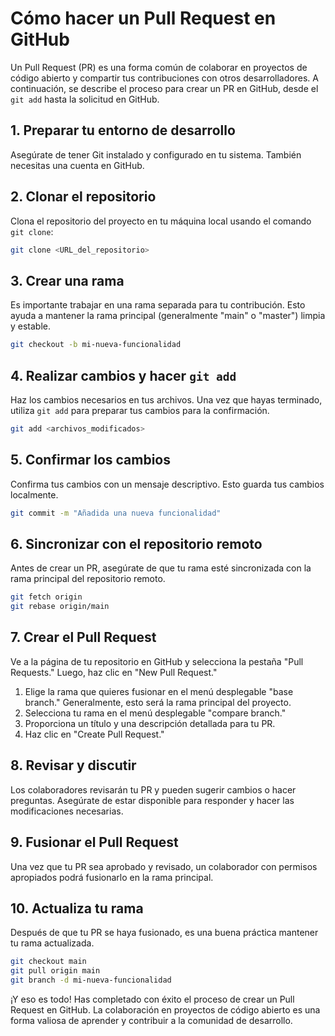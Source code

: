 # Cómo hacer un Pull Request en GitHub

Un Pull Request (PR) es una forma común de colaborar en proyectos de código abierto y compartir tus contribuciones con otros desarrolladores. A continuación, se describe el proceso para crear un PR en GitHub, desde el `git add` hasta la solicitud en GitHub.

## 1. Preparar tu entorno de desarrollo

Asegúrate de tener Git instalado y configurado en tu sistema. También necesitas una cuenta en GitHub.

## 2. Clonar el repositorio

Clona el repositorio del proyecto en tu máquina local usando el comando `git clone`:

```bash
git clone <URL_del_repositorio>
```

## 3. Crear una rama

Es importante trabajar en una rama separada para tu contribución. Esto ayuda a mantener la rama principal (generalmente "main" o "master") limpia y estable.

```bash
git checkout -b mi-nueva-funcionalidad
```

## 4. Realizar cambios y hacer `git add`

Haz los cambios necesarios en tus archivos. Una vez que hayas terminado, utiliza `git add` para preparar tus cambios para la confirmación.

```bash
git add <archivos_modificados>
```

## 5. Confirmar los cambios

Confirma tus cambios con un mensaje descriptivo. Esto guarda tus cambios localmente.

```bash
git commit -m "Añadida una nueva funcionalidad"
```

## 6. Sincronizar con el repositorio remoto

Antes de crear un PR, asegúrate de que tu rama esté sincronizada con la rama principal del repositorio remoto.

```bash
git fetch origin
git rebase origin/main
```

## 7. Crear el Pull Request

Ve a la página de tu repositorio en GitHub y selecciona la pestaña "Pull Requests." Luego, haz clic en "New Pull Request."

1. Elige la rama que quieres fusionar en el menú desplegable "base branch." Generalmente, esto será la rama principal del proyecto.
2. Selecciona tu rama en el menú desplegable "compare branch."
3. Proporciona un título y una descripción detallada para tu PR.
4. Haz clic en "Create Pull Request."

## 8. Revisar y discutir

Los colaboradores revisarán tu PR y pueden sugerir cambios o hacer preguntas. Asegúrate de estar disponible para responder y hacer las modificaciones necesarias.

## 9. Fusionar el Pull Request

Una vez que tu PR sea aprobado y revisado, un colaborador con permisos apropiados podrá fusionarlo en la rama principal.

## 10. Actualiza tu rama

Después de que tu PR se haya fusionado, es una buena práctica mantener tu rama actualizada.

```bash
git checkout main
git pull origin main
git branch -d mi-nueva-funcionalidad
```

¡Y eso es todo! Has completado con éxito el proceso de crear un Pull Request en GitHub. La colaboración en proyectos de código abierto es una forma valiosa de aprender y contribuir a la comunidad de desarrollo.